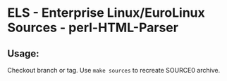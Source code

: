 # ELS - Enterprise Linux/EuroLinux Sources - perl-HTML-Parser
 
## Usage:
  Checkout branch or tag. Use `make sources` to recreate  SOURCE0 archive.
